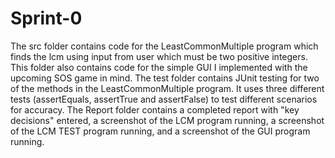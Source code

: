 # Sprint-0
The src folder contains code for the LeastCommonMultiple program which finds the lcm using input from user which must be two positive integers. This folder also contains code for the simple GUI I implemented with the upcoming SOS game in mind.
The test folder contains JUnit testing for two of the methods in the LeastCommonMultiple program. It uses three different tests (assertEquals, assertTrue and assertFalse) to test different scenarios for accuracy.
The Report folder contains a completed report with "key decisions" entered, a screenshot of the LCM program running, a screenshot of the LCM TEST program running, and a screenshot of the GUI program running.
